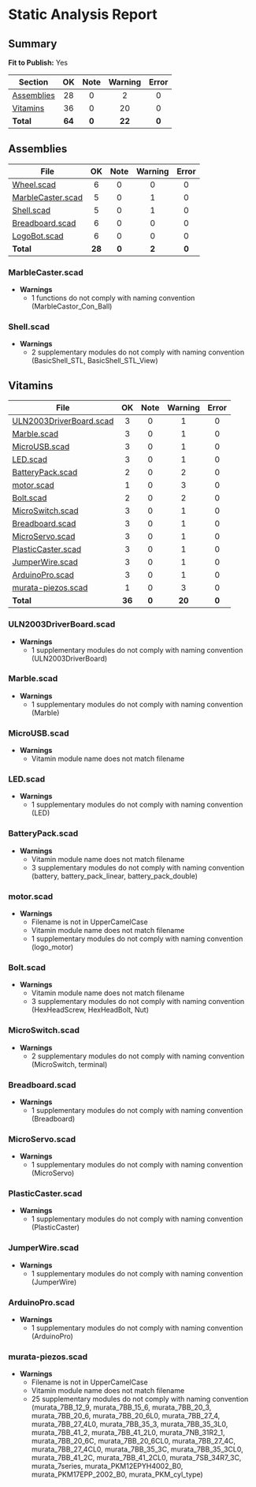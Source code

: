 # Static Analysis Report

## Summary

**Fit to Publish:** Yes

Section    | OK  | Note | Warning | Error
---------- |:---:|:----:|:-------:|:-----:
[Assemblies](#assemblies) | 28  | 0    | 2       | 0    
[Vitamins  ](#vitamins  ) | 36  | 0    | 20      | 0    
**Total**  | **64**  | **0**  | **22**  | **0** 

## Assemblies

File     | OK | Note | Warning | Error
------  | :---:  | :---:  | :---:  | :---: 
[Wheel.scad](#wheelscad) | 6 | 0 | 0 | 0
[MarbleCaster.scad](#marblecasterscad) | 5 | 0 | 1 | 0
[Shell.scad](#shellscad) | 5 | 0 | 1 | 0
[Breadboard.scad](#breadboardscad) | 6 | 0 | 0 | 0
[LogoBot.scad](#logobotscad) | 6 | 0 | 0 | 0
**Total**  | **28**  | **0**  | **2**  | **0** 

### MarbleCaster.scad

* **Warnings**
  * 1 functions do not comply with naming convention (MarbleCastor_Con_Ball)

### Shell.scad

* **Warnings**
  * 2 supplementary modules do not comply with naming convention (BasicShell_STL, BasicShell_STL_View)

## Vitamins

File     | OK | Note | Warning | Error
------  | :---:  | :---:  | :---:  | :---: 
[ULN2003DriverBoard.scad](#uln2003driverboardscad) | 3 | 0 | 1 | 0
[Marble.scad](#marblescad) | 3 | 0 | 1 | 0
[MicroUSB.scad](#microusbscad) | 3 | 0 | 1 | 0
[LED.scad](#ledscad) | 3 | 0 | 1 | 0
[BatteryPack.scad](#batterypackscad) | 2 | 0 | 2 | 0
[motor.scad](#motorscad) | 1 | 0 | 3 | 0
[Bolt.scad](#boltscad) | 2 | 0 | 2 | 0
[MicroSwitch.scad](#microswitchscad) | 3 | 0 | 1 | 0
[Breadboard.scad](#breadboardscad) | 3 | 0 | 1 | 0
[MicroServo.scad](#microservoscad) | 3 | 0 | 1 | 0
[PlasticCaster.scad](#plasticcasterscad) | 3 | 0 | 1 | 0
[JumperWire.scad](#jumperwirescad) | 3 | 0 | 1 | 0
[ArduinoPro.scad](#arduinoproscad) | 3 | 0 | 1 | 0
[murata-piezos.scad](#murata-piezosscad) | 1 | 0 | 3 | 0
**Total**  | **36**  | **0**  | **20**  | **0** 

### ULN2003DriverBoard.scad

* **Warnings**
  * 1 supplementary modules do not comply with naming convention (ULN2003DriverBoard)

### Marble.scad

* **Warnings**
  * 1 supplementary modules do not comply with naming convention (Marble)

### MicroUSB.scad

* **Warnings**
  * Vitamin module name does not match filename

### LED.scad

* **Warnings**
  * 1 supplementary modules do not comply with naming convention (LED)

### BatteryPack.scad

* **Warnings**
  * Vitamin module name does not match filename
  * 3 supplementary modules do not comply with naming convention (battery, battery_pack_linear, battery_pack_double)

### motor.scad

* **Warnings**
  * Filename is not in UpperCamelCase
  * Vitamin module name does not match filename
  * 1 supplementary modules do not comply with naming convention (logo_motor)

### Bolt.scad

* **Warnings**
  * Vitamin module name does not match filename
  * 3 supplementary modules do not comply with naming convention (HexHeadScrew, HexHeadBolt, Nut)

### MicroSwitch.scad

* **Warnings**
  * 2 supplementary modules do not comply with naming convention (MicroSwitch, terminal)

### Breadboard.scad

* **Warnings**
  * 1 supplementary modules do not comply with naming convention (Breadboard)

### MicroServo.scad

* **Warnings**
  * 1 supplementary modules do not comply with naming convention (MicroServo)

### PlasticCaster.scad

* **Warnings**
  * 1 supplementary modules do not comply with naming convention (PlasticCaster)

### JumperWire.scad

* **Warnings**
  * 1 supplementary modules do not comply with naming convention (JumperWire)

### ArduinoPro.scad

* **Warnings**
  * 1 supplementary modules do not comply with naming convention (ArduinoPro)

### murata-piezos.scad

* **Warnings**
  * Filename is not in UpperCamelCase
  * Vitamin module name does not match filename
  * 25 supplementary modules do not comply with naming convention (murata_7BB_12_9, murata_7BB_15_6, murata_7BB_20_3, murata_7BB_20_6, murata_7BB_20_6L0, murata_7BB_27_4, murata_7BB_27_4L0, murata_7BB_35_3, murata_7BB_35_3L0, murata_7BB_41_2, murata_7BB_41_2L0, murata_7NB_31R2_1, murata_7BB_20_6C, murata_7BB_20_6CL0, murata_7BB_27_4C, murata_7BB_27_4CL0, murata_7BB_35_3C, murata_7BB_35_3CL0, murata_7BB_41_2C, murata_7BB_41_2CL0, murata_7SB_34R7_3C, murata_7series, murata_PKM12EPYH4002_B0, murata_PKM17EPP_2002_B0, murata_PKM_cyl_type)

